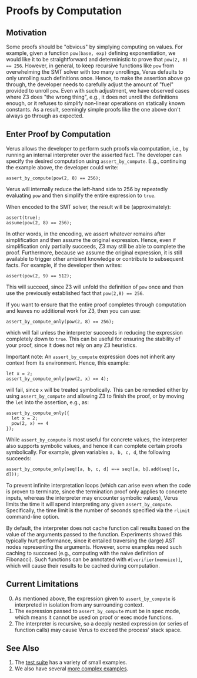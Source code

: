 # Proofs by Computation

## Motivation
Some proofs should be "obvious" by simplying computing on values.  For example,
given a function `pow(base, exp)` defining exponentiation, we would like it to
be straightforward and deterministic to prove that `pow(2, 8) == 256`.
However, in general, to keep recursive functions like `pow` from overwhelming
the SMT solver with too many unrollings, Verus defaults to only unrolling such
definitions once.  Hence, to make the assertion above go through, the developer
needs to carefully adjust the amount of "fuel" provided to unroll `pow`.  Even
with such adjustment, we have observed cases where Z3 does "the wrong thing",
e.g., it does not unroll the definitions enough, or it refuses to simplify
non-linear operations on statically known constants.  As a result, seemingly
simple proofs like the one above don't always go through as expected.

## Enter Proof by Computation

Verus allows the developer to perform such proofs via computation, i.e.,
by running an internal interpreter over the asserted fact.  The developer
can specify the desired computation using `assert_by_compute`.  E.g., continuing
the example above, the developer could write:
```
assert_by_compute(pow(2, 8) == 256);
```
Verus will internally reduce the left-hand side to 256 by repeatedly evaluating
`pow` and then simplify the entire expression to `true`.

When encoded to the SMT solver, the result will be (approximately):
```
assert(true);
assume(pow(2, 8) == 256);
```
In other words, in the encoding, we assert whatever remains after
simplification and then assume the original expression.  Hence, even if
simplification only partially succeeds, Z3 may still be able to complete the
proof.  Furthermore, because we assume the original expression, it is still
available to trigger other ambient knowledge or contribute to subsequent facts.
For example, if the developer then writes:
```
assert(pow(2, 9) == 512);
```
This will succeed, since Z3 will unfold the definition of `pow` once and then
use the previously established fact that `pow(2,8) == 256`.

If you want to ensure that the entire proof completes through computation
and leaves no additional work for Z3, then you can use:
```
assert_by_compute_only(pow(2, 8) == 256);
```
which will fail unless the interpreter succeeds in reducing the expression
completely down to `true`.  This can be useful for ensuring the stability
of your proof, since it does not rely on any Z3 heuristics.

Important note: An `assert_by_compute` expression does not inherit any context
from its environment.  Hence, this example:
```
let x = 2;
assert_by_compute_only(pow(2, x) == 4);
```
will fail, since `x` will be treated symbolically.  This can be remedied either
by using `assert_by_compute` and allowing Z3 to finish the proof, or by moving 
the `let` into the assertion, e.g., as:
```
assert_by_compute_only({
  let x = 2;
  pow(2, x) == 4
});
```

While `assert_by_compute` is most useful for concrete values, the interpreter
also supports symbolic values, and hence it can complete certain proofs 
symbolically.  For example, given variables `a, b, c, d`, the following succeeds:
```
assert_by_compute_only(seq![a, b, c, d] =~= seq![a, b].add(seq![c, d]));
```

To prevent infinite interpretation loops (which can arise even when the code is
proven to terminate, since the termination proof only applies to concrete
inputs, whereas the interpreter may encounter symbolic values), Verus limits
the time it will spend interpreting any given `assert_by_compute`.
Specifically, the time limit is the number of seconds specified via the
`rlimit` command-line option.

By default, the interpreter does not cache function call results based on the 
value of the arguments passed to the function.  Experiments showed this typically
hurt performance, since it entailed traversing the (large) AST nodes representing
the arguments.  However, some examples need such caching to succceed (e.g., computing
with the naive definition of Fibonacci).  Such functions can be annotated with
`#[verifier(memoize)]`, which will cause their results to be cached during computation.

## Current Limitations

0. As mentioned above, the expression given to `assert_by_compute` is
   interpreted in isolation from any surrounding context.
1. The expression passed to `assert_by_compute` must be in spec mode,
   which means it cannot be used on proof or exec mode functions.
2. The interpreter is recursive, so a deeply nested expression (or
   series of function calls) may cause Verus to exceed the process'
   stack space.

## See Also

1. The [test suite](../../rust_verify/tests/assert_by_compute.rs) has a variety of small examples.
2. We also have several [more complex examples](../../rust_verify/example/assert_by_compute.rs).
